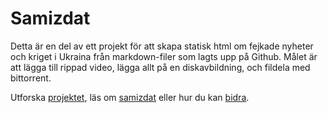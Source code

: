 # Samizdat

Detta är en del av ett projekt för att skapa statisk html om fejkade nyheter och kriget i Ukraina 
från markdown-filer som lagts upp på Github.
Målet är att lägga till rippad video, lägga allt på en diskavbildning, och fildela med bittorrent.

Utforska [projektet](project/), läs om <a href="https://sv.wikipedia.org/wiki/Samizdat" target="_blank">samizdat</a>
eller hur du kan [bidra](contribute/).